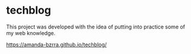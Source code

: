 # techblog

This project was developed with the idea of putting into practice some of my web knowledge. 

https://amanda-bzrra.github.io/techblog/
